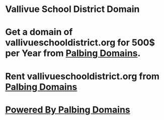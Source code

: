 # Vallivue School District Domain
# Get a domain of vallivueschooldistrict.org for 500$ per Year from [Palbing Domains](https://domains.palbing.org).
# Rent vallivueschooldistrict.org from [Palbing Domains](https://domains.palbing.org/domains/rent/vallivue-school-district-domains)




                 
#                                   [Powered By Palbing Domains](https://domains.palbing.org)
